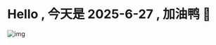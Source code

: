 
# Hello , 今天是 2025-6-27 , 加油鸭 🤭

![img](https://v1.jinrishici.com/all.svg?font-size=18&spacing=4)

